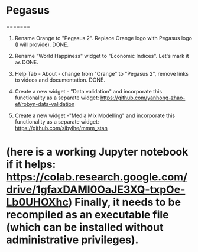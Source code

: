 # Pegasus

=======

1) Rename Orange to "Pegasus 2". Replace Orange logo with Pegasus logo (I will provide). DONE.

2) Rename "World Happiness" widget to "Economic Indices". Let's mark it as DONE.

3) Help Tab - About - change from "Orange" to "Pegasus 2", remove links to videos and documentation. DONE.

4) Create a new widget - "Data validation" and incorporate this functionality as a separate widget: https://github.com/yanhong-zhao-ef/robyn-data-validation

5) Create a new widget -"Media Mix Modelling" and incorporate this functionality as a separate widget: https://github.com/sibylhe/mmm_stan

(here is a working Jupyter notebook if it helps: https://colab.research.google.com/drive/1gfaxDAMI0OaJE3XQ-txpOe-Lb0UHOXhc)
Finally, it needs to be recompiled as an executable file (which can be installed without administrative privileges).
=======
